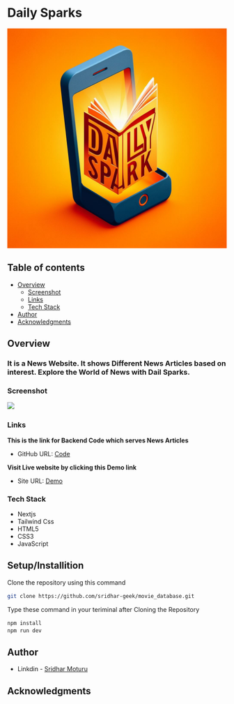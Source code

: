 # Daily Sparks

![Logo](public/logo.jpg)

## Table of contents

- [Overview](#overview)
  - [Screenshot](#screenshot)
  - [Links](#links)
  - [Tech Stack](#tech-stack)
- [Author](#author)
- [Acknowledgments](#acknowledgments)


## Overview
  ### It is a News Website. It shows Different News Articles based on interest. Explore the World of News with Dail Sparks.

### Screenshot

![](./public/Screenshot.png)

### Links
**This is the link for Backend Code which serves News Articles**
- GitHub URL: [Code](https://github.com/sridhar-geek/Orange-Delight)

**Visit Live website by clicking this Demo link**
- Site URL: [Demo](https://orange-delight.vercel.app/)

### Tech Stack
- Nextjs
- Tailwind Css
- HTML5
- CSS3
- JavaScript

## Setup/Installition
Clone the repository using this command
  ```sh
git clone https://github.com/sridhar-geek/movie_database.git
```
Type these command in your teriminal after Cloning the Repository
 ```sh 
 npm install
npm run dev
 ```

## Author

- Linkdin - [Sridhar Moturu](https://www.linkedin.com/in/sridhar-moturu-b4620524b/)


## Acknowledgments